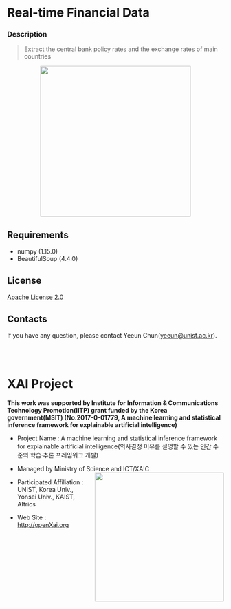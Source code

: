 # Real-time Financial Data

### **Description**
> Extract the central bank policy rates and the exchange rates of main countries

<p align="center"> 
<img src="https://github.com/OpenXAIProject/Real-time-Financial-Data/blob/master/result1.png"  width="350">
</p>

## Requirements 
+ numpy (1.15.0)
+ BeautifulSoup (4.4.0)

## License
[Apache License 2.0](https://github.com/OpenXAIProject/Real-time-Financial-Data/blob/master/LICENSE)

## Contacts
If you have any question, please contact Yeeun Chun(yeeun@unist.ac.kr).

<br /> 
<br />

# XAI Project 

**This work was supported by Institute for Information & Communications Technology Promotion(IITP) grant funded by the Korea government(MSIT) (No.2017-0-01779, A machine learning and statistical inference framework for explainable artificial intelligence)**

+ Project Name : A machine learning and statistical inference framework for explainable artificial intelligence(의사결정 이유를 설명할 수 있는 인간 수준의 학습·추론 프레임워크 개발)

+ Managed by Ministry of Science and ICT/XAIC <img align="right" src="http://xai.unist.ac.kr/static/img/logos/XAIC_logo.png" width=300px>

+ Participated Affiliation : UNIST, Korea Univ., Yonsei Univ., KAIST, AItrics  

+ Web Site : <http://openXai.org>

